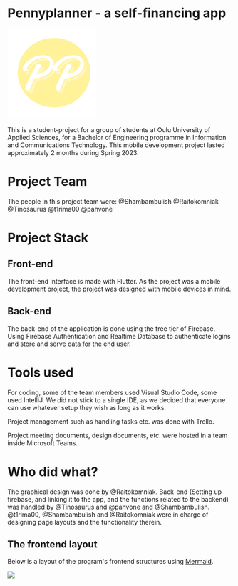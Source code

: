 # Pennyplanner - a self-financing app  

<img src="https://raw.githubusercontent.com/Shambambulish/PennyPlanner/dev/pennyplanner/assets/pplogo.png" width="200" height="200">

This is a student-project for a group of students at Oulu University of Applied Sciences, for a Bachelor of Engineering programme in Information and Communications Technology. This mobile development project lasted approximately 2 months during Spring 2023.


# Project Team
The people in this project team were:
@Shambambulish
@Raitokomniak
@Tinosaurus
@t1rima00
@pahvone

# Project Stack

## Front-end

The front-end interface is made with Flutter. As the project was a mobile development project, the project was designed with mobile devices in mind.

## Back-end

The back-end of the application is done using the free tier of Firebase. Using Firebase Authentication and Realtime Database to authenticate logins and store and serve data for the end user.


# Tools used

For coding, some of the team members used Visual Studio Code, some used IntelliJ. We did not stick to a single IDE, as we decided that everyone can use whatever setup they wish as long as it works.

Project management such as handling tasks etc. was done with Trello.

Project meeting documents, design documents, etc. were hosted in a team inside Microsoft Teams.
 

# Who did what?

The graphical design was done by @Raitokomniak.
Back-end (Setting up firebase, and linking it to the app, and the functions related to the backend) was handled by @Tinosaurus and @pahvone and @Shambambulish.
@t1rima00, @Shambambulish and @Raitokomniak were in charge of designing page layouts and the functionality therein.




## The frontend layout

Below is a layout of the program's frontend structures using [Mermaid](https://mermaidjs.github.io/).

[![](https://mermaid.ink/img/pako:eNpVj8FuwjAMhl_F8mlI8AI9TCqUbYchpLGdGg5WY0K0NqkcVxsqffeFcmE-Wf4-_5ZHbKJlLPDUxp_mTKLwWZkAucq67PvWN6Q-BjhoZkdYrZ5h_fQenQ-wF_hg55OyLO4r65lvxq_EAj4BtNE5tuDDdBc2s3CdeQ5JsB_0CiU80qreUSDHsP3tOSROx0e6rd_yxSiXf9OX-jVSezNxiR1LR97mp8abY1DP3LHBIreW5NugCVP2aNB4uIQGC5WBlzj0lpQrT06ow-KUA3n6A7K6Wq0?type=png)](https://mermaid.live/edit#pako:eNpVj8FuwjAMhl_F8mlI8AI9TCqUbYchpLGdGg5WY0K0NqkcVxsqffeFcmE-Wf4-_5ZHbKJlLPDUxp_mTKLwWZkAucq67PvWN6Q-BjhoZkdYrZ5h_fQenQ-wF_hg55OyLO4r65lvxq_EAj4BtNE5tuDDdBc2s3CdeQ5JsB_0CiU80qreUSDHsP3tOSROx0e6rd_yxSiXf9OX-jVSezNxiR1LR97mp8abY1DP3LHBIreW5NugCVP2aNB4uIQGC5WBlzj0lpQrT06ow-KUA3n6A7K6Wq0)
